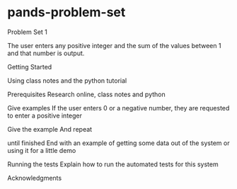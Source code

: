 # pands-problem-set
Problem Set 1

The user enters any positive integer and the sum of the values between 1 and that number is output.

Getting Started

Using class notes and the python tutorial 

Prerequisites
Research online, class notes and python

Give examples
If the user enters 0 or a negative number, they are requested to enter a positive integer



Give the example
And repeat

until finished
End with an example of getting some data out of the system or using it for a little demo

Running the tests
Explain how to run the automated tests for this system



Acknowledgments